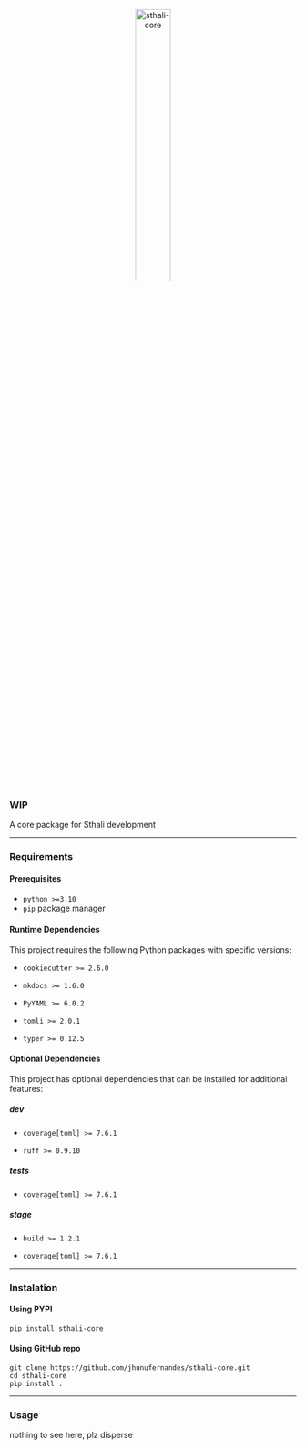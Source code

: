 <p align="center">
    <a href="/sthali-core/images/sthali-core.svg">
        <img src="/sthali-core/images/sthali-core.svg" alt="sthali-core" height="35%">
    </a>
</p>

### WIP

A core package for Sthali development

---

### Requirements

#### Prerequisites
- `python >=3.10`
- `pip` package manager

#### Runtime Dependencies
This project requires the following Python packages with specific versions:

- `cookiecutter >= 2.6.0`

- `mkdocs >= 1.6.0`

- `PyYAML >= 6.0.2`

- `tomli >= 2.0.1`

- `typer >= 0.12.5`



#### Optional Dependencies
This project has optional dependencies that can be installed for additional features:

##### dev

- `coverage[toml] >= 7.6.1`

- `ruff >= 0.9.10`


##### tests

- `coverage[toml] >= 7.6.1`


##### stage

- `build >= 1.2.1`

- `coverage[toml] >= 7.6.1`



---

### Instalation

#### Using PYPI

```
pip install sthali-core
```

#### Using GitHub repo

```
git clone https://github.com/jhunufernandes/sthali-core.git
cd sthali-core
pip install .
```

---

### Usage

nothing to see here, plz disperse
